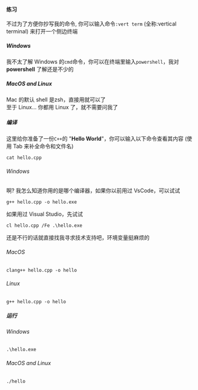 #### 练习

不过为了方便你抄写我的命令,
你可以输入命令`:vert term` (全称:vertical terminal) 来打开一个侧边终端

##### Windows

我不太了解 Windows 的`cmd`命令，你可以在终端里输入`powershell`，我对 **powershell** 了解还是不少的

##### MacOS and Linux

Mac 的默认 shell 是zsh，直接用就可以了  
至于 Linux... 你都用 Linux 了，就不需要问我了

##### 编译

这里给你准备了一份`C++`的 "**Hello World**"，你可以输入以下命令查看其内容 (使用 Tab 来补全命令和文件名)

```
cat hello.cpp
```

###### Windows

啊? 我怎么知道你用的是哪个编译器，如果你以前用过 VsCode，可以试试

```
g++ hello.cpp -o hello.exe
```

如果用过 Visual Studio，先试试

```
cl hello.cpp /Fe .\hello.exe
```

还是不行的话就直接找我寻求技术支持吧，环境变量挺麻烦的

###### MacOS

```
clang++ hello.cpp -o hello
```

###### Linux

```
g++ hello.cpp -o hello
```

##### 运行

###### Windows

```
.\hello.exe
```

###### MacOS and Linux

```
./hello
```
